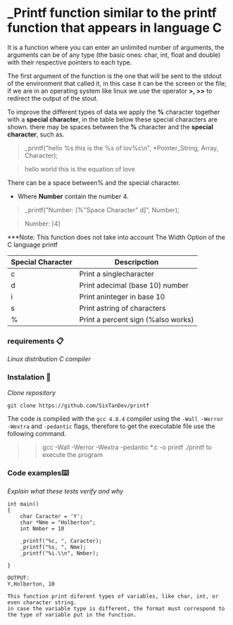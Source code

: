 # _Printf function similar to the printf function that appears in language C

It is a function where you can enter an unlimited number of arguments, the arguments can be of any type (the basic ones: char, int, float and double) with their respective pointers to each type.

The first argument of the function is the one that will be sent to the stdout of the environment that called it, in this case it can be the screen or the file; if we are in an operating system like linux we use the operator **>, >>** to redirect the output of the stout.

To improve the different types of data we apply the **%** character together with a **special character**, in the table below these special characters are shown. there may be spaces between the **%** character and the **special character**, such as.

> _printf("hello %s this is the %s of lov%c\n", *Pointer_String, Array, Character);

> hello world this is the equation of love

There can be a space between% and the special character.

* Where **Number** contain the number 4.

> _printf("Number: [%"Space Character" d]", Number);

> Number: [4]

***Note: This function does not take into account The Width Option of the C language printf

| Special Character | Descripction                                                                 |
| ----------------- | ---------------------------------------------------------------------------- |
| c                 | Print a singlecharacter                                                      |
| d                 | Print adecimal (base 10) number                                              |
| i                 | Print aninteger in base 10                                                   |
| s                 | Print astring of characters                                                  |
| %                 | Print a percent sign (\%also works)                                          |

### requirements 📋

_Linux distribution_
_C compiler_

### Instalation 🔧

_Clone repository_

```
git clone https://github.com/SixTanDev/printf
```

The code is compiled with the ```gcc 4.8.4``` compiler using the ```-Wall -Werror -Wextra``` and ```-pedantic``` flags, therefore to get the executable file use the following command.

>> gcc -Wall -Werror -Wextra -pedantic *.c -o printf
>> ./printf   to execute the program
 
### Code examples⌨️

_Explain what these tests verify and why_

```
int main()
{
    char Caracter = 'Y';
    char *Nme = "Holberton";
    int Nmber = 10

    _printf("%c, ", Caracter);
    _printf("%s, ", Nme);
    _printf("%i.\\n", Nmber);

}

OUTPUT: 
Y,Holberton, 10

This function print diferent types of variables, like char, int, or even character string.
in case the variable type is different, the format must correspond to the type of variable put in the function.
